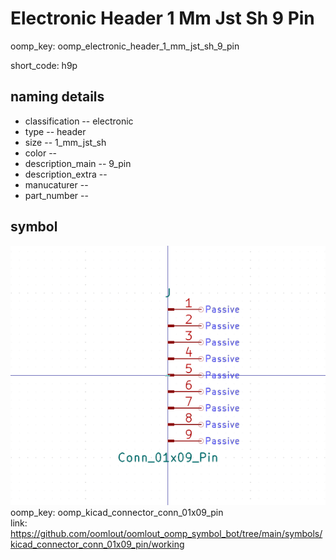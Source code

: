 # Electronic Header 1 Mm Jst Sh 9 Pin
oomp_key: oomp_electronic_header_1_mm_jst_sh_9_pin  

short_code: h9p
## naming details
* classification -- electronic
* type -- header
* size -- 1_mm_jst_sh
* color -- 
* description_main -- 9_pin
* description_extra -- 
* manucaturer -- 
* part_number -- 



## symbol

![](symbol/0/working/working_600.png)  
oomp_key: oomp_kicad_connector_conn_01x09_pin  
link: https://github.com/oomlout/oomlout_oomp_symbol_bot/tree/main/symbols/kicad_connector_conn_01x09_pin/working  

